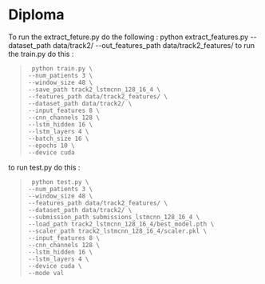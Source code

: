 # Diploma
To run the extract_feture.py do the following : python extract_features.py --dataset_path data/track2/ --out_features_path data/track2_features/
to run the train.py do this : 
>      python train.py \
>     --num_patients 3 \
>     --window_size 48 \
>     --save_path track2_lstmcnn_128_16_4 \
>     --features_path data/track2_features/ \
>     --dataset_path data/track2/ \
>     --input_features 8 \
>     --cnn_channels 128 \
>     --lstm_hidden 16 \
>     --lstm_layers 4 \
>     --batch_size 16 \
>     --epochs 10 \
>     --device cuda
to run test.py do this : 
>      python test.py \
>     --num_patients 3 \
>     --window_size 48 \
>     --features_path data/track2_features/ \
>     --dataset_path data/track2/ \
>     --submission_path submissions_lstmcnn_128_16_4 \
>     --load_path track2_lstmcnn_128_16_4/best_model.pth \
>     --scaler_path track2_lstmcnn_128_16_4/scaler.pkl \
>     --input_features 8 \
>     --cnn_channels 128 \
>     --lstm_hidden 16 \
>     --lstm_layers 4 \
>     --device cuda \
>     --mode val
